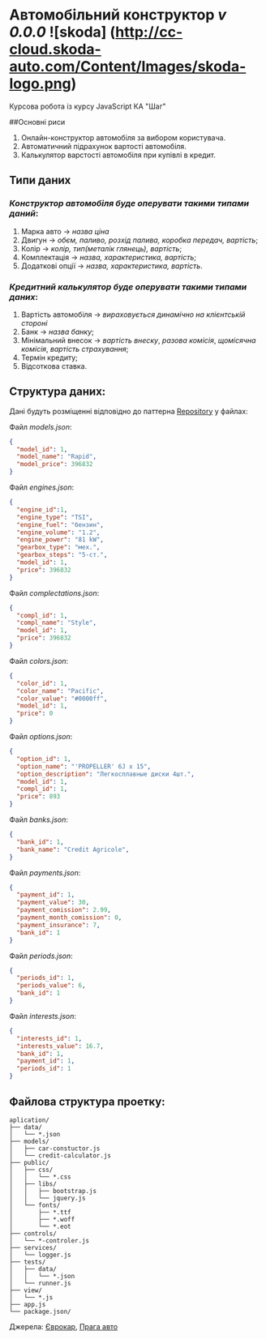 # Автомобільний конструктор _v 0.0.0_ ![skoda] (http://cc-cloud.skoda-auto.com/Content/Images/skoda-logo.png)

Курсова робота із курсу JavaScript КА "Шаг"

##Основні риси
1. Онлайн-конструктор автомобіля за вибором користувача.
2. Автоматичний підрахунок вартості автомобіля.
3. Калькулятор варстості автомобіля при купівлі в кредит.

## Типи даних
### *Конструктор автомобіля буде оперувати такими типами даний*:
1. Марка авто -> *назва ціна*
2. Двигун -> *обєм, паливо, розхід палива, коробка передач, вартість*;
3. Колір -> *колір, тип(металік глянець), вартість*;
4. Комплектація -> *назва, характеристика, вартість*;
5. Додаткові опції -> *назва, характеристика, вартість*.

### *Кредитний калькулятор буде оперувати такими типами даних*:
1. Вартість автомобіля -> *вираховується динамічно на клієнтській стороні*
2. Банк -> *назва банку*;
3. Мінімальний внесок -> *вартість внеску*, *разова комісія*, *щомісячна комісія*, *вартість страхування*;
4. Термін кредиту;
5. Відсоткова ставка.

## Структура даних:
Дані будуть розміщенні відповідно до паттерна [Repository](http://design-pattern.ru/patterns/repository.html) у файлах:

Файл _models.json_:
``` JSON 
{ 
  "model_id": 1,
  "model_name": "Rapid",
  "model_price": 396832
}
```
Файл _engines.json_:
``` JSON
{
  "engine_id":1,
  "engine_type": "TSI",
  "engine_fuel": "бензин",
  "engine_volume": "1.2",
  "engine_power": "81 kW",
  "gearbox_type": "мех.",
  "gearbox_steps": "5-cт.",
  "model_id": 1,
  "price": 396832
}
```
Файл _complectations.json_:
``` JSON
{
  "compl_id": 1,
  "compl_name": "Style",
  "model_id": 1,
  "price": 396832
}
```
Файл _colors.json_:
``` JSON
{
  "color_id": 1,
  "color_name": "Pacific",
  "color_value": "#0000ff",
  "model_id": 1,
  "price": 0
}
```
Файл _options.json_:
``` JSON
{
  "option_id": 1,
  "option_name": "'PROPELLER' 6J x 15",
  "option_description": "Легкосплавные диски 4шт.",
  "model_id": 1,
  "compl_id": 1,
  "price": 893
}
```
Файл _banks.json_:
``` JSON
{
  "bank_id": 1,
  "bank_name": "Credit Agricole",
}
```
Файл _payments.json_:
``` JSON
{
  "payment_id": 1,
  "payment_value": 30,
  "payment_comission": 2.99,
  "payment_month_comission": 0,
  "payment_insurance": 7,
  "bank_id": 1
}
```
Файл _periods.json_:
``` JSON
{
  "periods_id": 1,
  "periods_value": 6,
  "bank_id": 1
}
```
Файл _interests.json_:
``` JSON
{
  "interests_id": 1,
  "interests_value": 16.7,
  "bank_id": 1,
  "payment_id": 1,
  "periods_id": 1
}
```
## Файлова структура проетку:
```
aplication/
├── data/
│   └── *.json
├── models/
│   ├── car-constuctor.js
│   └── credit-calculator.js
├── public/
│   ├── css/
│   │   └── *.css
│   ├── libs/
│   │   ├── bootstrap.js
│   │   └── jquery.js
│   └── fonts/
│       ├── *.ttf
│       ├── *.woff
│       └── *.eot
├── controls/
│   └── *-controler.js
├── services/
│   └── logger.js
├── tests/
│   ├── data/
│   │   └── *.json
│   └── runner.js
├── view/
│   └── *.js
├── app.js
└── package.json/
```

Джерела: [Єврокар](http://cc-cloud.skoda-auto.com/ukr/ukr/uk-ua "Конфігуратор"), [Прага авто](http://praga-auto.com.ua/20/skoda_v_credit/ "Кредити")
